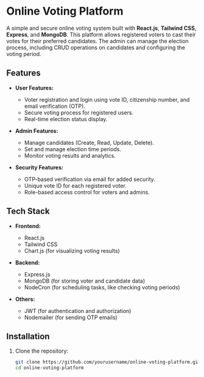 # Online Voting Platform

A simple and secure online voting system built with **React.js**, **Tailwind CSS**, **Express**, and **MongoDB**. This platform allows registered voters to cast their votes for their preferred candidates. The admin can manage the election process, including CRUD operations on candidates and configuring the voting period.

## Features

- **User Features:**
  - Voter registration and login using vote ID, citizenship number, and email verification (OTP).
  - Secure voting process for registered users.
  - Real-time election status display.
  
- **Admin Features:**
  - Manage candidates (Create, Read, Update, Delete).
  - Set and manage election time periods.
  - Monitor voting results and analytics.

- **Security Features:**
  - OTP-based verification via email for added security.
  - Unique vote ID for each registered voter.
  - Role-based access control for voters and admins.

## Tech Stack

- **Frontend:**
  - React.js
  - Tailwind CSS
  - Chart.js (for visualizing voting results)
  
- **Backend:**
  - Express.js
  - MongoDB (for storing voter and candidate data)
  - NodeCron (for scheduling tasks, like checking voting periods)
  
- **Others:**
  - JWT (for authentication and authorization)
  - Nodemailer (for sending OTP emails)

## Installation

1. Clone the repository:
   ```bash
   git clone https://github.com/yourusername/online-voting-platform.git
   cd online-voting-platform
